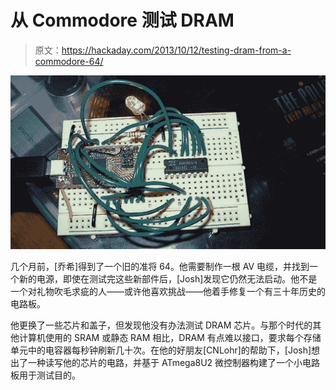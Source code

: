 # 从 Commodore 测试 DRAM

> 原文：<https://hackaday.com/2013/10/12/testing-dram-from-a-commodore-64/>

![dram](img/4d74e051e25055301502a452e96ed53e.png)

几个月前，[乔希]得到了一个旧的准将 64。他需要制作一根 AV 电缆，并找到一个新的电源，即使在测试完这些新部件后，[Josh]发现它仍然无法启动。他不是一个对礼物吹毛求疵的人——或许他喜欢挑战——他着手修复一个有三十年历史的电路板。

他更换了一些芯片和盖子，但发现他没有办法测试 DRAM 芯片。与那个时代的其他计算机使用的 SRAM 或静态 RAM 相比，DRAM 有点难以接口，要求每个存储单元中的电容器每秒钟刷新几十次。在他的好朋友[CNLohr]的帮助下，[Josh]想出了一种读写他的芯片的电路，并基于 ATmega8U2 微控制器构建了一个小电路板用于测试目的。